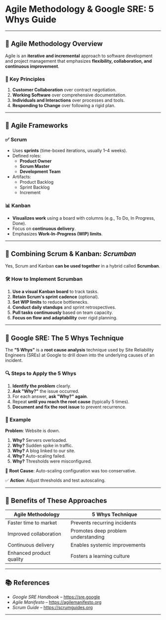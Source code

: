 # Agile Methodology & Google SRE: 5 Whys Guide

---

## 📌 Agile Methodology Overview

Agile is an **iterative and incremental** approach to software development and project management that emphasizes **flexibility, collaboration, and continuous improvement**.

### 🔑 Key Principles

1. **Customer Collaboration** over contract negotiation.
2. **Working Software** over comprehensive documentation.
3. **Individuals and Interactions** over processes and tools.
4. **Responding to Change** over following a rigid plan.

---

## 🚀 Agile Frameworks

### ✅ Scrum
- Uses **sprints** (time-boxed iterations, usually 1–4 weeks).
- Defined roles:
  - **Product Owner**
  - **Scrum Master**
  - **Development Team**
- Artifacts:
  - Product Backlog
  - Sprint Backlog
  - Increment

### 📊 Kanban
- **Visualizes work** using a board with columns (e.g., To Do, In Progress, Done).
- Focus on **continuous delivery**.
- Emphasizes **Work-In-Progress (WIP) limits**.

---

## 🔄 Combining Scrum & Kanban: *Scrumban*

Yes, Scrum and Kanban **can be used together** in a hybrid called **Scrumban**.

### 🛠️ How to Implement Scrumban

1. **Use a visual Kanban board** to track tasks.
2. **Retain Scrum's sprint cadence** (optional).
3. **Set WIP limits** to reduce bottlenecks.
4. **Conduct daily standups** and sprint retrospectives.
5. **Pull tasks continuously** based on team capacity.
6. **Focus on flow and adaptability** over rigid planning.

---

## 🧠 Google SRE: The 5 Whys Technique

The **"5 Whys"** is a **root cause analysis** technique used by Site Reliability Engineers (SREs) at Google to drill down into the underlying causes of an incident.

### 🔍 Steps to Apply the 5 Whys

1. **Identify the problem** clearly.
2. **Ask "Why?"** the issue occurred.
3. For each answer, **ask "Why?" again**.
4. Repeat **until you reach the root cause** (typically 5 times).
5. **Document and fix the root issue** to prevent recurrence.

### 📘 Example

**Problem**: Website is down.

1. **Why?** Servers overloaded.
2. **Why?** Sudden spike in traffic.
3. **Why?** A blog linked to our site.
4. **Why?** Auto-scaling failed.
5. **Why?** Thresholds were misconfigured.

🎯 **Root Cause**: Auto-scaling configuration was too conservative.

✅ **Action**: Adjust thresholds and test autoscaling.

---

## 🧩 Benefits of These Approaches

| Agile Methodology               | 5 Whys Technique                   |
|--------------------------------|------------------------------------|
| Faster time to market          | Prevents recurring incidents       |
| Improved collaboration         | Promotes deep problem understanding|
| Continuous delivery            | Enables systemic improvements      |
| Enhanced product quality       | Fosters a learning culture         |

---

## 📚 References

- *Google SRE Handbook* – https://sre.google
- *Agile Manifesto* – https://agilemanifesto.org
- *Scrum Guide* – https://scrumguides.org

---

